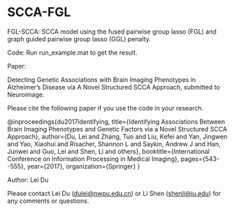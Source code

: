 # SCCA-FGL
FGL-SCCA: SCCA model using the fused pairwise group lasso (FGL) and graph guided pairwise group lasso (GGL) penalty.

Code:
Run run_example.mat to get the result.

Paper: 

Detecting Genetic Associations with Brain Imaging Phenotypes in
Alzheimer’s Disease via A Novel Structured SCCA Approach, submitted to Neuroimage.

Please cite the following paper if you use the code in your research.

@inproceedings{du2017identifying,
  title={Identifying Associations Between Brain Imaging Phenotypes and Genetic Factors via a Novel Structured SCCA Approach},
  author={Du, Lei and Zhang, Tuo and Liu, Kefei and Yan, Jingwen and Yao, Xiaohui and Risacher, Shannon L and Saykin, Andrew J and Han, Junwei and Guo, Lei and Shen, Li and others},
  booktitle={International Conference on Information Processing in Medical Imaging},
  pages={543--555},
  year={2017},
  organization={Springer}
}

Author: Lei Du

Please contact Lei Du (dulei@nwpu.edu.cn) or Li Shen (shenli@iu.edu) for any comments or questions.
